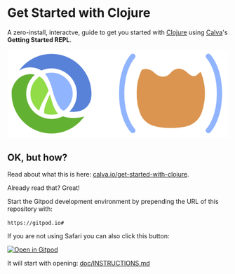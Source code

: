 # Get Started with Clojure

A zero-install, interactve, guide to get you started with [Clojure](https://clojure.org/) using [Calva](https://calva.io/)'s **Getting Started REPL**.

![Clojure and Calva](doc/clojure-and-calva.png)

## OK, but how?

Read about what this is here: [calva.io/get-started-with-clojure](https://calva.io/get-started-with-clojure/).

Already read that? Great!

Start the Gitpod development environment by prepending the URL of this repository with:

`https://gitpod.io#`

If you are not using Safari you can also click this button:

[![Open in Gitpod](https://gitpod.io/button/open-in-gitpod.svg)](https://gitpod.io/from-referrer/)

It will start with opening: [doc/INSTRUCTIONS.md](doc/INSTRUCTIONS.md)